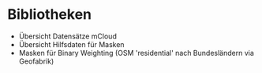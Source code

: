 # Bibliotheken

- Übersicht Datensätze mCloud
- Übersicht Hilfsdaten für Masken
- Masken für Binary Weighting (OSM 'residential' nach Bundesländern via Geofabrik)
